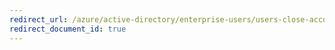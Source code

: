 ```yaml
---
redirect_url: /azure/active-directory/enterprise-users/users-close-account
redirect_document_id: true
---
```

